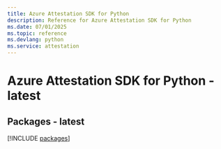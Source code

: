 ```yaml
---
title: Azure Attestation SDK for Python
description: Reference for Azure Attestation SDK for Python
ms.date: 07/01/2025
ms.topic: reference
ms.devlang: python
ms.service: attestation
---
```

# Azure Attestation SDK for Python - latest
## Packages - latest
[!INCLUDE [packages](attestation-index.md)]